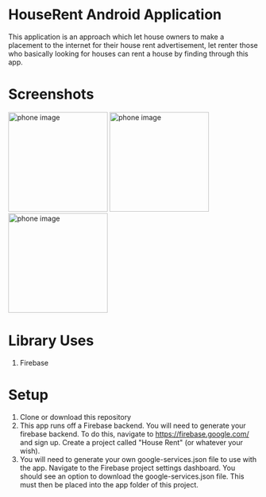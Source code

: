 # HouseRent Android Application

This application is an approach which let house owners to make a placement to the internet for their house rent advertisement, let renter those who basically looking for houses can rent a house by finding through this app.

# Screenshots

<img src="https://drive.google.com/file/d/1zW9Rih0I1tCHVUM7Vw8RXmOC3yzKs5Ed/view?usp=sharing" alt="phone image" width="200px" />
<img src="https://drive.google.com/file/d/14uT55t0FIm3qXk6PYGNl-RN_DNhd4oZ8/view?usp=sharing" alt="phone image" width="200px" />
<img src="https://drive.google.com/file/d/1j838QXCEaj9hKaspR36PFziVkBZCPD6d/view?usp=sharing" alt="phone image" width="200px" />

# Library Uses

1. Firebase

# Setup

1. Clone or download this repository
2. This app runs off a Firebase backend. You will need to generate your firebase backend. To do this, navigate to https://firebase.google.com/ and sign up. Create a project called 
"House Rent" (or whatever your wish).
3. You will need to generate your own google-services.json file to use with the app. Navigate to the Firebase project settings dashboard. You should see an option to download the 
google-services.json file. This must then be placed into the app folder of this project. 
